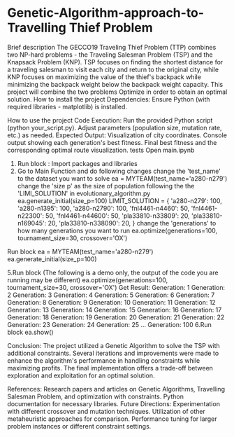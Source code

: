 # Genetic-Algorithm-approach-to-Travelling Thief Problem
Brief description
The GECCO19 Traveling Thief Problem (TTP) combines two NP-hard problems - the Traveling Salesman Problem (TSP) and the Knapsack Problem (KNP). TSP focuses on finding the shortest distance for a traveling salesman to visit each city and return to the original city, while KNP focuses on maximizing the value of the thief's backpack while minimizing the backpack weight below the backpack weight capacity. This project will combine the two problems Optimize in order to obtain an optimal solution.
How to install the project
Dependencies: Ensure Python (with required libraries - matplotlib) is installed.

How to use the project
Code Execution:
Run the provided Python script (python your_script.py).
Adjust parameters (population size, mutation rate, etc.) as needed.
Expected Output:
Visualization of city coordinates.
Console output showing each generation's best fitness.
Final best fitness and the corresponding optimal route visualization.
tests
Open main.ipynb
1.	Run block : Import packages and libraries
2.	Go to Main Function and do following changes
change the 'test_name' to the dataset you want to solve
ea = MYTEAM(test_name='a280-n279')
change the 'size p' as the size of population following the the 'LIMI_SOLUTION' in evolutionary_algorithm.py
ea.generate_initial(size_p=100)
LIMIT_SOLUTION = {
    'a280-n279': 100,
    'a280-n1395': 100,
    'a280-n2790': 100,
    'fnl4461-n4460': 50,
    'fnl4461-n22300': 50,
    'fnl4461-n44600': 50,
    'pla33810-n33809': 20,
    'pla33810-n169045': 20,
    'pla33810-n338090': 20,
}
change the 'generations' to how many generations you want to run
ea.optimize(generations=100, tournament_size=30, crossover='OX')

Run block
ea = MYTEAM(test_name='a280-n279')
ea.generate_initial(size_p=100)

5.Run block (The following is a demo only, the output of the code you are running may be different)
ea.optimize(generations=100, tournament_size=30, crossover='OX')
Get Result:
Generation:  1
Generation:  2
Generation:  3
Generation:  4
Generation:  5
Generation:  6
Generation:  7
Generation:  8
Generation:  9
Generation:  10
Generation:  11
Generation:  12
Generation:  13
Generation:  14
Generation:  15
Generation:  16
Generation:  17
Generation:  18
 Generation:  19
 Generation:  20
 Generation:  21
 Generation:  22
 Generation:  23
 Generation:  24
 Generation:  25
 ...
 Generation:  100
6.Run block
ea.show()


 
Conclusion:
The project utilized a Genetic Algorithm to solve the TSP with additional constraints. Several iterations and improvements were made to enhance the algorithm's performance in handling constraints while maximizing profits. The final implementation offers a trade-off between exploration and exploitation for an optimal solution.

References:
Research papers and articles on Genetic Algorithms, Travelling Salesman Problem, and optimization with constraints.
Python documentation for necessary libraries.
Future Directions:
Experimentation with different crossover and mutation techniques.
Utilization of other metaheuristic approaches for comparison.
Performance tuning for larger problem instances or different constraint settings.

